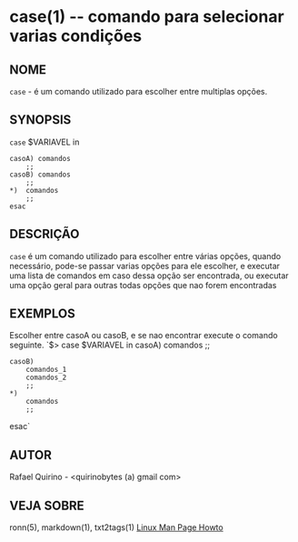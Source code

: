 case(1) -- comando para selecionar varias condições
===================================================

NOME
----

`case` - é um comando utilizado para escolher entre multiplas opções.

SYNOPSIS
--------

`case` $VARIAVEL in

	casoA) comandos
		;;
	casoB) comandos
		;;
	*) 	comandos
		;;
	esac

DESCRIÇÃO
---------

`case` é um comando utilizado para escolher entre várias opções, quando necessário, pode-se passar varias opções para ele escolher, e executar uma lista de comandos em caso dessa opção ser encontrada, ou executar uma opção geral para outras todas opções que nao forem encontradas

EXEMPLOS
--------

Escolher entre casoA ou casoB, e se nao encontrar execute o comando seguinte.
`$> case $VARIAVEL in
    casoA) 
        comandos
        ;;
   
    casoB) 
        comandos_1
        comandos_2
        ;;
    *)
        comandos
        ;;
esac`

AUTOR
-----

Rafael Quirino - <quirinobytes (a) gmail com>

VEJA SOBRE
----------

ronn(5), markdown(1), txt2tags(1) [Linux Man Page Howto](
http://www.schweikhardt.net/man_page_howto.html)
